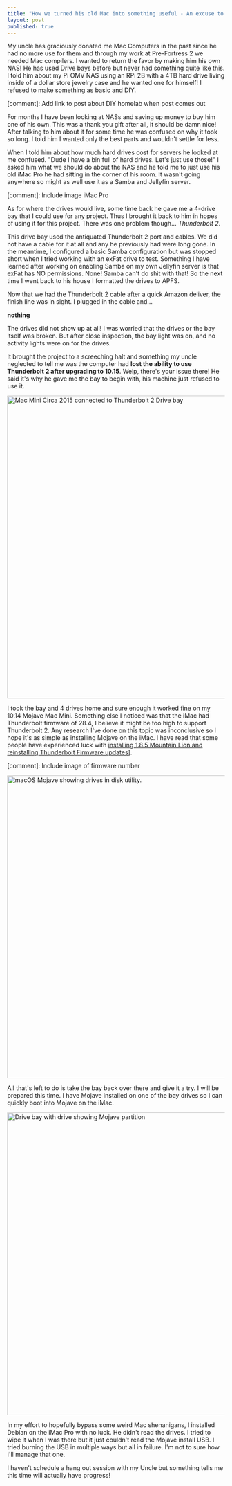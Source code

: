 ```yaml
---
title: "How we turned his old Mac into something useful - An excuse to hangout with my uncle - Part One"
layout: post
published: true
---
```


My uncle has graciously donated me Mac Computers in the past since he had no more use for them and through my work at Pre-Fortress 2 we needed Mac compilers. I wanted to return the favor by making him his own NAS! He has used Drive bays before but never had something quite like this. I told him about my Pi OMV NAS using an RPi 2B with a 4TB hard drive living inside of a dollar store jewelry case and he wanted one for himself! I refused to make something as basic and DIY.

[comment]: Add link to post about DIY homelab when post comes out


For months I have been looking at NASs and saving up money to buy him one of his own. This was a thank you gift after all, it should be damn nice! After talking to him about it for some time he was confused on why it took so long. I told him I wanted only the best parts and wouldn't settle for less.

When I told him about how much hard drives cost for servers he looked at me confused. "Dude I have a bin full of hard drives. Let's just use those!" I asked him what we should do about the NAS and he told me to just use his old iMac Pro he had sitting in the corner of his room. It wasn't going anywhere so might as well use it as a Samba and Jellyfin server. 

[comment]: Include image iMac  Pro

As for where the drives would live, some time back he gave me a 4-drive bay that I could use for any project. Thus I brought it back to him in hopes of using it for this project. There was one problem though... *Thunderbolt 2*.

This drive bay used the antiquated Thunderbolt 2 port and cables. We did not have a cable for it at all and any he previously had were long gone. In the meantime, I configured a basic Samba configuration but was stopped short when I tried working with an exFat drive to test. Something I have learned after working on enabling Samba on my own Jellyfin server is that exFat has NO permissions. None! Samba can't do shit with that! So the next time I went back to his house I formatted the drives to APFS. 

Now that we had the Thunderbolt 2 cable after a quick Amazon deliver, the finish line was in sight. I plugged in the cable and...

**nothing**

The drives did not show up at all! I was worried that the drives or the bay itself was broken. But after close inspection, the bay light was on, and no activity lights were on for the drives.

It brought the project to a screeching halt and something my uncle neglected to tell me was the computer had **lost the ability to use Thunderbolt 2 after upgrading to 10.15**. Welp, there's your issue there! He said it's why he gave me the bay to begin with, his machine just refused to use it. 

<img width="700" alt="Mac Mini Circa 2015 connected to Thunderbolt 2 Drive bay" src="{{site.baseurl}}/assets/images/uncles-server/macminibay.png">

I took the bay and 4 drives home and sure enough it worked fine on my 10.14 Mojave Mac Mini. Something else I noticed was that the iMac had Thunderbolt firmware of 28.4, I believe it might be too high to support Thunderbolt 2. Any research I've done on this topic was inconclusive so I hope it's as simple as installing Mojave on the iMac. I have read that some people have experienced luck with [installing 1.8.5 Mountain Lion and reinstalling Thunderbolt Firmware updates](https://www.ifixit.com/Answers/View/481122/Thunderbolt+Port+not+working+correctly!)].

[comment]: Include image of firmware number

<img width="700" alt="macOS Mojave showing drives in disk utility." src="{{site.baseurl}}/assets/images/uncles-server/mojavedrives.png">

All that's left to do is take the bay back over there and give it a try. I will be prepared this time. I have Mojave installed on one of the bay drives so I can quickly boot into Mojave on the iMac. 

<img width="700" alt="Drive bay with drive showing Mojave partition" src="{{site.baseurl}}/assets/images/uncles-server/mojavepartition.png">

In my effort to hopefully bypass some weird Mac shenanigans, I installed Debian on the iMac Pro with no luck. He didn't read the drives. I tried to wipe it when I was there but it just couldn't read the Mojave install USB. I tried burning the USB in multiple ways but all in failure. I'm not to sure how I'll manage that one.

I haven't schedule a hang out session with my Uncle but something tells me this time will actually have progress!
